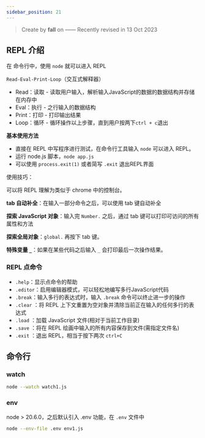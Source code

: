 ```yaml
---
sidebar_position: 21
---
```


> Create by **fall** on ——
> Recently revised in 13 Oct 2023

## REPL 介绍

在 命令行中，使用 `node` 就可以进入 REPL

`Read-Eval-Print-Loop`（交互式解释器）

- Read：读取 - 读取用户输入，解析输入JavaScript的数据的数据结构并存储在内存中
- Eval：执行 - 之行输入的数据结构
- Print：打印 - 打印输出结果
- Loop：循环 - 循环操作以上步骤，直到用户按两下`ctrl + c`退出

**基本使用方法**

- 直接在 REPL 中写程序进行测试，在命令行工具输入 `node` 可以进入 REPL。
- 运行 node.js 脚本，`node app.js`
- 可以使用 `process.exit(1)` 或者简写 `.exit` 退出REPL界面

使用技巧：

可以将 REPL 理解为类似于 chrome 中的控制台。

**tab 自动补全**：在输入一部分命令之后，可以使用 tab 键自动补全

**探索 JavaScript 对象**：输入完 `Number.` 之后，通过 tab 键可以打印可访问的所有属性和方法

**探索全局对象**：`global.` 再按下 tab 键。

**特殊变量 `_`**：如果在某些代码之后输入 `_` 会打印最后一次操作结果。

### REPL 点命令

- `.help`：显示点命令的帮助
- `.editor`：启用编辑器模式，可以轻松地编写多行JavaScript代码
- `.break`：输入多行的表达式时，输入 `.break` 命令可以终止进一步的操作
- `.clear` ：将 REPL 上下文重置为空对象并清除当前正在输入的任何多行的表达式
- `.load` ：加载 JavaScript 文件(相对于当前工作目录)
- `.save` ：将在 REPL 绘画中输入的所有内容保存到文件(需指定文件名)
- `.exit` ：退出 REPL，相当于按下两次 `ctrl+C`

## 命令行

### watch

```bash
node --watch watch1.js
```

### env

node > 20.6.0，之后默认引入 .env 功能，在 `.env` 文件中

```bash
node --env-file .env env1.js
```





